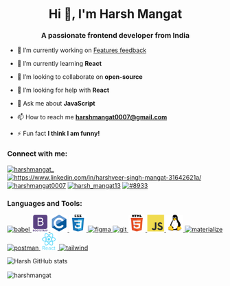 <h1 align="center">Hi 👋, I'm Harsh Mangat</h1>
<h3 align="center">A passionate frontend developer from India</h3>

- 🔭 I’m currently working on [Features feedback](https://github.com/harshmangat/product-features.git)

- 🌱 I’m currently learning **React**

- 👯 I’m looking to collaborate on **open-source**

- 🤝 I’m looking for help with **React**

- 💬 Ask me about **JavaScript**

- 📫 How to reach me **harshmangat0007@gmail.com**

- ⚡ Fun fact **I think I am funny!**

<h3 align="left">Connect with me:</h3>
<p align="left">
<a href="https://twitter.com/harshmangat_" target="blank"><img align="center" src="https://raw.githubusercontent.com/rahuldkjain/github-profile-readme-generator/master/src/images/icons/Social/twitter.svg" alt="harshmangat_" height="30" width="40" /></a>
<a href="https://linkedin.com/in/harshveer-singh-mangat-31642621a/" target="blank"><img align="center" src="https://raw.githubusercontent.com/rahuldkjain/github-profile-readme-generator/master/src/images/icons/Social/linked-in-alt.svg" alt="https://www.linkedin.com/in/harshveer-singh-mangat-31642621a/" height="30" width="40" /></a>
<a href="https://codesandbox.com/harshmangat0007" target="blank"><img align="center" src="https://cdn.jsdelivr.net/npm/simple-icons@3.0.1/icons/codesandbox.svg" alt="harshmangat0007" height="30" width="40" /></a>
<a href="https://instagram.com/harsh_mangat13" target="blank"><img align="center" src="https://raw.githubusercontent.com/rahuldkjain/github-profile-readme-generator/master/src/images/icons/Social/instagram.svg" alt="harsh_mangat13" height="30" width="40" /></a>
<a href="https://discord.gg/#8933" target="blank"><img align="center" src="https://raw.githubusercontent.com/rahuldkjain/github-profile-readme-generator/master/src/images/icons/Social/discord.svg" alt="#8933" height="30" width="40" /></a>
</p>

<h3 align="left">Languages and Tools:</h3>
<p align="left"> <a href="https://babeljs.io/" target="_blank"> <img src="https://www.vectorlogo.zone/logos/babeljs/babeljs-icon.svg" alt="babel" width="40" height="40"/> </a> <a href="https://getbootstrap.com" target="_blank"> <img src="https://raw.githubusercontent.com/devicons/devicon/master/icons/bootstrap/bootstrap-plain-wordmark.svg" alt="bootstrap" width="40" height="40"/> </a> <a href="https://www.cprogramming.com/" target="_blank"> <img src="https://raw.githubusercontent.com/devicons/devicon/master/icons/c/c-original.svg" alt="c" width="40" height="40"/> </a> <a href="https://www.w3schools.com/css/" target="_blank"> <img src="https://raw.githubusercontent.com/devicons/devicon/master/icons/css3/css3-original-wordmark.svg" alt="css3" width="40" height="40"/> </a> <a href="https://www.figma.com/" target="_blank"> <img src="https://www.vectorlogo.zone/logos/figma/figma-icon.svg" alt="figma" width="40" height="40"/> </a> <a href="https://git-scm.com/" target="_blank"> <img src="https://www.vectorlogo.zone/logos/git-scm/git-scm-icon.svg" alt="git" width="40" height="40"/> </a> <a href="https://www.w3.org/html/" target="_blank"> <img src="https://raw.githubusercontent.com/devicons/devicon/master/icons/html5/html5-original-wordmark.svg" alt="html5" width="40" height="40"/> </a> <a href="https://developer.mozilla.org/en-US/docs/Web/JavaScript" target="_blank"> <img src="https://raw.githubusercontent.com/devicons/devicon/master/icons/javascript/javascript-original.svg" alt="javascript" width="40" height="40"/> </a> <a href="https://www.linux.org/" target="_blank"> <img src="https://raw.githubusercontent.com/devicons/devicon/master/icons/linux/linux-original.svg" alt="linux" width="40" height="40"/> </a> <a href="https://materializecss.com/" target="_blank"> <img src="https://raw.githubusercontent.com/prplx/svg-logos/5585531d45d294869c4eaab4d7cf2e9c167710a9/svg/materialize.svg" alt="materialize" width="40" height="40"/> </a> <a href="https://postman.com" target="_blank"> <img src="https://www.vectorlogo.zone/logos/getpostman/getpostman-icon.svg" alt="postman" width="40" height="40"/> </a> <a href="https://reactjs.org/" target="_blank"> <img src="https://raw.githubusercontent.com/devicons/devicon/master/icons/react/react-original-wordmark.svg" alt="react" width="40" height="40"/> </a> <a href="https://tailwindcss.com/" target="_blank"> <img src="https://www.vectorlogo.zone/logos/tailwindcss/tailwindcss-icon.svg" alt="tailwind" width="40" height="40"/> </a> </p>

<!-- <p>&nbsp;<img align="center" src="https://github-readme-stats.vercel.app/api?username=harshmangat&show_icons=true&locale=en" alt="harshmangat" /></p> -->
<!-- ![Harsh GitHub stats](https://github-readme-stats.vercel.app/api?username=harshmangat&theme=blue-green&show_icons=true) -->
![Harsh GitHub stats](https://github-readme-stats.vercel.app/api?username=harshmangat&theme=blue-green&show_icons=true&hide=contribs,prs)
<p><img align="center" src="https://github-readme-streak-stats.herokuapp.com/?user=harshmangat&" alt="harshmangat" /></p>




